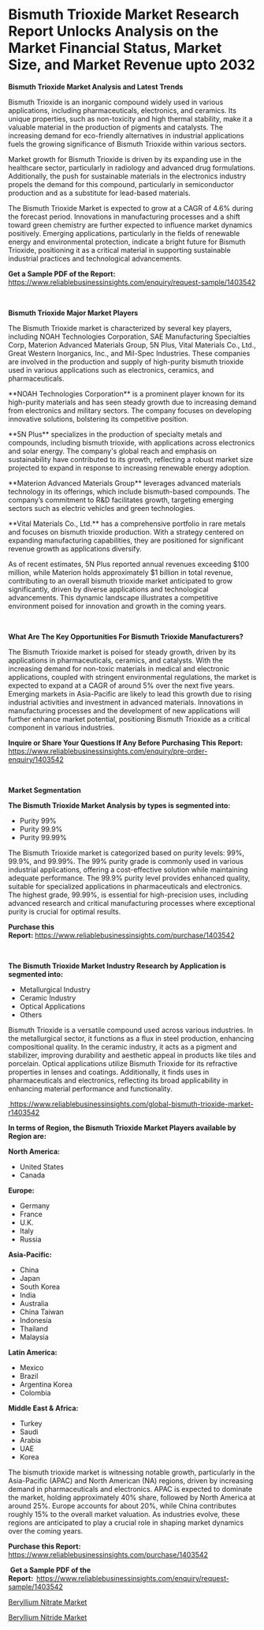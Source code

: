 <p><h1>Bismuth Trioxide Market Research Report Unlocks Analysis on the Market Financial Status, Market Size, and Market Revenue upto 2032</h1></p><p><strong>Bismuth Trioxide Market Analysis and Latest Trends</strong></p>
<p><p>Bismuth Trioxide is an inorganic compound widely used in various applications, including pharmaceuticals, electronics, and ceramics. Its unique properties, such as non-toxicity and high thermal stability, make it a valuable material in the production of pigments and catalysts. The increasing demand for eco-friendly alternatives in industrial applications fuels the growing significance of Bismuth Trioxide within various sectors.</p><p>Market growth for Bismuth Trioxide is driven by its expanding use in the healthcare sector, particularly in radiology and advanced drug formulations. Additionally, the push for sustainable materials in the electronics industry propels the demand for this compound, particularly in semiconductor production and as a substitute for lead-based materials. </p><p>The Bismuth Trioxide Market is expected to grow at a CAGR of 4.6% during the forecast period. Innovations in manufacturing processes and a shift toward green chemistry are further expected to influence market dynamics positively. Emerging applications, particularly in the fields of renewable energy and environmental protection, indicate a bright future for Bismuth Trioxide, positioning it as a critical material in supporting sustainable industrial practices and technological advancements.</p></p>
<p><strong>Get a Sample PDF of the Report:&nbsp;</strong> <a href="https://www.reliablebusinessinsights.com/enquiry/request-sample/1403542?utm_campaign=60&utm_medium=2&utm_source=Github&utm_content=ia&utm_term=13012025&utm_id=bismuth-trioxide">https://www.reliablebusinessinsights.com/enquiry/request-sample/1403542</a></p>
<p>&nbsp;</p>
<p><strong>Bismuth Trioxide Major Market Players</strong></p>
<p><p>The Bismuth Trioxide market is characterized by several key players, including NOAH Technologies Corporation, SAE Manufacturing Specialties Corp, Materion Advanced Materials Group, 5N Plus, Vital Materials Co., Ltd., Great Western Inorganics, Inc., and Mil-Spec Industries. These companies are involved in the production and supply of high-purity bismuth trioxide used in various applications such as electronics, ceramics, and pharmaceuticals.</p><p>**NOAH Technologies Corporation** is a prominent player known for its high-purity materials and has seen steady growth due to increasing demand from electronics and military sectors. The company focuses on developing innovative solutions, bolstering its competitive position.</p><p>**5N Plus** specializes in the production of specialty metals and compounds, including bismuth trioxide, with applications across electronics and solar energy. The company's global reach and emphasis on sustainability have contributed to its growth, reflecting a robust market size projected to expand in response to increasing renewable energy adoption.</p><p>**Materion Advanced Materials Group** leverages advanced materials technology in its offerings, which include bismuth-based compounds. The company’s commitment to R&D facilitates growth, targeting emerging sectors such as electric vehicles and green technologies.</p><p>**Vital Materials Co., Ltd.** has a comprehensive portfolio in rare metals and focuses on bismuth trioxide production. With a strategy centered on expanding manufacturing capabilities, they are positioned for significant revenue growth as applications diversify.</p><p>As of recent estimates, 5N Plus reported annual revenues exceeding $100 million, while Materion holds approximately $1 billion in total revenue, contributing to an overall bismuth trioxide market anticipated to grow significantly, driven by diverse applications and technological advancements. This dynamic landscape illustrates a competitive environment poised for innovation and growth in the coming years.</p></p>
<p>&nbsp;</p>
<p><strong>What Are The Key Opportunities For Bismuth Trioxide Manufacturers?</strong></p>
<p><p>The Bismuth Trioxide market is poised for steady growth, driven by its applications in pharmaceuticals, ceramics, and catalysts. With the increasing demand for non-toxic materials in medical and electronic applications, coupled with stringent environmental regulations, the market is expected to expand at a CAGR of around 5% over the next five years. Emerging markets in Asia-Pacific are likely to lead this growth due to rising industrial activities and investment in advanced materials. Innovations in manufacturing processes and the development of new applications will further enhance market potential, positioning Bismuth Trioxide as a critical component in various industries.</p></p>
<p><strong>Inquire or Share Your Questions If Any Before Purchasing This Report:</strong> <a href="https://www.reliablebusinessinsights.com/enquiry/pre-order-enquiry/1403542?utm_campaign=60&utm_medium=2&utm_source=Github&utm_content=ia&utm_term=13012025&utm_id=bismuth-trioxide">https://www.reliablebusinessinsights.com/enquiry/pre-order-enquiry/1403542</a></p>
<p>&nbsp;</p>
<p><strong>Market Segmentation</strong></p>
<p><strong>The Bismuth Trioxide Market Analysis by types is segmented into:</strong></p>
<p><ul><li>Purity 99%</li><li>Purity 99.9%</li><li>Purity 99.99%</li></ul></p>
<p><p>The Bismuth Trioxide market is categorized based on purity levels: 99%, 99.9%, and 99.99%. The 99% purity grade is commonly used in various industrial applications, offering a cost-effective solution while maintaining adequate performance. The 99.9% purity level provides enhanced quality, suitable for specialized applications in pharmaceuticals and electronics. The highest grade, 99.99%, is essential for high-precision uses, including advanced research and critical manufacturing processes where exceptional purity is crucial for optimal results.</p></p>
<p><strong>Purchase this Report:&nbsp;</strong><a href="https://www.reliablebusinessinsights.com/purchase/1403542?utm_campaign=60&utm_medium=2&utm_source=Github&utm_content=ia&utm_term=13012025&utm_id=bismuth-trioxide">https://www.reliablebusinessinsights.com/purchase/1403542</a></p>
<p>&nbsp;</p>
<p><strong>The Bismuth Trioxide Market Industry Research by Application is segmented into:</strong></p>
<p><ul><li>Metallurgical Industry</li><li>Ceramic Industry</li><li>Optical Applications</li><li>Others</li></ul></p>
<p><p>Bismuth Trioxide is a versatile compound used across various industries. In the metallurgical sector, it functions as a flux in steel production, enhancing compositional quality. In the ceramic industry, it acts as a pigment and stabilizer, improving durability and aesthetic appeal in products like tiles and porcelain. Optical applications utilize Bismuth Trioxide for its refractive properties in lenses and coatings. Additionally, it finds uses in pharmaceuticals and electronics, reflecting its broad applicability in enhancing material performance and functionality.</p></p>
<p><a href="https://www.reliablebusinessinsights.com/global-bismuth-trioxide-market-r1403542?utm_campaign=60&utm_medium=2&utm_source=Github&utm_content=ia&utm_term=13012025&utm_id=bismuth-trioxide">&nbsp;https://www.reliablebusinessinsights.com/global-bismuth-trioxide-market-r1403542</a></p>
<p><strong>In terms of Region, the Bismuth Trioxide Market Players available by Region are:</strong></p>
<p>
    <p> <strong> North America: </strong>
        <ul>
            <li>United States</li>
            <li>Canada</li>
        </ul>
        </p> 
    <p> <strong> Europe: </strong>
        <ul>
            <li>Germany</li>
            <li>France</li>
            <li>U.K.</li>
            <li>Italy</li>
            <li>Russia</li>
        </ul>
        </p> 
    <p> <strong> Asia-Pacific: </strong>
        <ul>
            <li>China</li>
            <li>Japan</li>
            <li>South Korea</li>
            <li>India</li>
            <li>Australia</li>
            <li>China Taiwan</li>
            <li>Indonesia</li>
            <li>Thailand</li>
            <li>Malaysia</li>
        </ul>
        </p> 
    <p> <strong> Latin America: </strong>
        <ul>
            <li>Mexico</li>
            <li>Brazil</li>
            <li>Argentina Korea</li>
            <li>Colombia</li>
        </ul>
        </p> 
    <p> <strong> Middle East & Africa: </strong>
        <ul>
            <li>Turkey</li>
            <li>Saudi</li>
            <li>Arabia</li>
            <li>UAE</li>
            <li>Korea</li>
        </ul>
    </p>
    </p>
<p><p>The bismuth trioxide market is witnessing notable growth, particularly in the Asia-Pacific (APAC) and North American (NA) regions, driven by increasing demand in pharmaceuticals and electronics. APAC is expected to dominate the market, holding approximately 40% share, followed by North America at around 25%. Europe accounts for about 20%, while China contributes roughly 15% to the overall market valuation. As industries evolve, these regions are anticipated to play a crucial role in shaping market dynamics over the coming years.</p></p>
<p><strong>Purchase this Report: </strong><a href="https://www.reliablebusinessinsights.com/purchase/1403542?utm_campaign=60&utm_medium=2&utm_source=Github&utm_content=ia&utm_term=13012025&utm_id=bismuth-trioxide">https://www.reliablebusinessinsights.com/purchase/1403542</a></p>
<p>&nbsp;<strong>Get a Sample PDF of the Report:&nbsp;&nbsp;</strong><a href="https://www.reliablebusinessinsights.com/enquiry/request-sample/1403542?utm_campaign=60&utm_medium=2&utm_source=Github&utm_content=ia&utm_term=13012025&utm_id=bismuth-trioxide">https://www.reliablebusinessinsights.com/enquiry/request-sample/1403542</a></p>
<p><strong></strong></p>
<p><p><a href="https://github.com/chaturberville8181/Market-Research-Report-List-1/blob/main/beryllium-nitrate-market.md?utm_campaign=60&utm_medium=2&utm_source=Github&utm_content=ia&utm_term=13012025&utm_id=bismuth-trioxide">Beryllium Nitrate Market</a></p><p><a href="https://github.com/carendesrochers299/Market-Research-Report-List-1/blob/main/beryllium-nitride-market.md?utm_campaign=60&utm_medium=2&utm_source=Github&utm_content=ia&utm_term=13012025&utm_id=bismuth-trioxide">Beryllium Nitride Market</a></p></p>